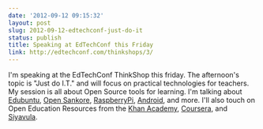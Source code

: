 ```yaml
---
date: '2012-09-12 09:15:32'
layout: post
slug: 2012-09-12-edtechconf-just-do-it
status: publish
title: Speaking at EdTechConf this Friday
link: http://edtechconf.com/thinkshops/3/
---
```


I'm speaking at the EdTechConf ThinkShop this friday. The afternoon's topic is "Just do I.T." and will focus on practical technologies for teachers. 
My session is all about Open Source tools for learning. I'm talking about [Edubuntu](http://edubuntu.org), [Open Sankore](http://open-sankore.org), [RaspberryPi](http://www.raspberrypi.org), [Android](http://source.android.com), and more. I'll also touch on Open Education Resources from the [Khan Academy](http://khanacademy.org), [Coursera](https://www.coursera.org), and [Siyavula](http://www.siyavula.com).